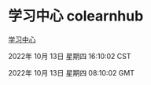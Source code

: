 # 学习中心 colearnhub
[学习中心](http://27.19.33.125:56308/colearnhub/)

2022年 10月 13日 星期四 16:10:02 CST

2022年 10月 13日 星期四 08:10:02 GMT
